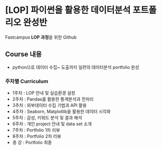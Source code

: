 # [LOP] 파이썬을 활용한 데이터분석 포트폴리오 완성반
Fastcampus **LOP 과정**을 위한 Github

## Course 내용
- python으로 데이터 수집~ 도출까지 일련의 데이터분석 portfolio 완성

### 주차별 Curriculum
- 1주차 : LOP 안내 및 실습환경 설정
- 2주차 : Pandas를 활용한 통계분석과 전처리
- 3주차 : 외부데이터 수집 기법과 API 활용
- 4주차 : Seaborn, Matplotlib을 활용한 데이터 시각화
- 5주차 : 감성, 키워드 분석 및 결과 해석
- 6주차 : 개인 project 안내 및 data set 소개
- 7주차 : Portfolio 1차 리뷰
- 8주차 : Portfolio 2차 리뷰
- 종 강 : Portfolio 최종 
